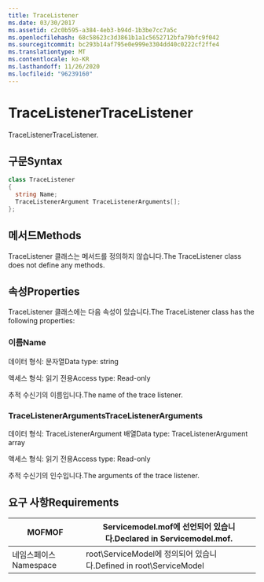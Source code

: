```yaml
---
title: TraceListener
ms.date: 03/30/2017
ms.assetid: c2c0b595-a384-4eb3-b94d-1b3be7cc7a5c
ms.openlocfilehash: 68c58623c3d3861b1a1c5652712bfa79bfc9f042
ms.sourcegitcommit: bc293b14af795e0e999e3304dd40c0222cf2ffe4
ms.translationtype: MT
ms.contentlocale: ko-KR
ms.lasthandoff: 11/26/2020
ms.locfileid: "96239160"
---
```

# <a name="tracelistener"></a><span data-ttu-id="ae286-102">TraceListener</span><span class="sxs-lookup"><span data-stu-id="ae286-102">TraceListener</span></span>

<span data-ttu-id="ae286-103">TraceListener</span><span class="sxs-lookup"><span data-stu-id="ae286-103">TraceListener.</span></span>  
  
## <a name="syntax"></a><span data-ttu-id="ae286-104">구문</span><span class="sxs-lookup"><span data-stu-id="ae286-104">Syntax</span></span>  
  
```csharp
class TraceListener  
{  
  string Name;  
  TraceListenerArgument TraceListenerArguments[];  
};  
```  
  
## <a name="methods"></a><span data-ttu-id="ae286-105">메서드</span><span class="sxs-lookup"><span data-stu-id="ae286-105">Methods</span></span>  

 <span data-ttu-id="ae286-106">TraceListener 클래스는 메서드를 정의하지 않습니다.</span><span class="sxs-lookup"><span data-stu-id="ae286-106">The TraceListener class does not define any methods.</span></span>  
  
## <a name="properties"></a><span data-ttu-id="ae286-107">속성</span><span class="sxs-lookup"><span data-stu-id="ae286-107">Properties</span></span>  

 <span data-ttu-id="ae286-108">TraceListener 클래스에는 다음 속성이 있습니다.</span><span class="sxs-lookup"><span data-stu-id="ae286-108">The TraceListener class has the following properties:</span></span>  
  
### <a name="name"></a><span data-ttu-id="ae286-109">이름</span><span class="sxs-lookup"><span data-stu-id="ae286-109">Name</span></span>  

 <span data-ttu-id="ae286-110">데이터 형식: 문자열</span><span class="sxs-lookup"><span data-stu-id="ae286-110">Data type: string</span></span>  
  
 <span data-ttu-id="ae286-111">액세스 형식: 읽기 전용</span><span class="sxs-lookup"><span data-stu-id="ae286-111">Access type: Read-only</span></span>  
  
 <span data-ttu-id="ae286-112">추적 수신기의 이름입니다.</span><span class="sxs-lookup"><span data-stu-id="ae286-112">The name of the trace listener.</span></span>  
  
### <a name="tracelistenerarguments"></a><span data-ttu-id="ae286-113">TraceListenerArguments</span><span class="sxs-lookup"><span data-stu-id="ae286-113">TraceListenerArguments</span></span>  

 <span data-ttu-id="ae286-114">데이터 형식: TraceListenerArgument 배열</span><span class="sxs-lookup"><span data-stu-id="ae286-114">Data type: TraceListenerArgument array</span></span>  
  
 <span data-ttu-id="ae286-115">액세스 형식: 읽기 전용</span><span class="sxs-lookup"><span data-stu-id="ae286-115">Access type: Read-only</span></span>  
  
 <span data-ttu-id="ae286-116">추적 수신기의 인수입니다.</span><span class="sxs-lookup"><span data-stu-id="ae286-116">The arguments of the trace listener.</span></span>  
  
## <a name="requirements"></a><span data-ttu-id="ae286-117">요구 사항</span><span class="sxs-lookup"><span data-stu-id="ae286-117">Requirements</span></span>  
  
|<span data-ttu-id="ae286-118">MOF</span><span class="sxs-lookup"><span data-stu-id="ae286-118">MOF</span></span>|<span data-ttu-id="ae286-119">Servicemodel.mof에 선언되어 있습니다.</span><span class="sxs-lookup"><span data-stu-id="ae286-119">Declared in Servicemodel.mof.</span></span>|  
|---------|-----------------------------------|  
|<span data-ttu-id="ae286-120">네임스페이스</span><span class="sxs-lookup"><span data-stu-id="ae286-120">Namespace</span></span>|<span data-ttu-id="ae286-121">root\ServiceModel에 정의되어 있습니다.</span><span class="sxs-lookup"><span data-stu-id="ae286-121">Defined in root\ServiceModel</span></span>|
